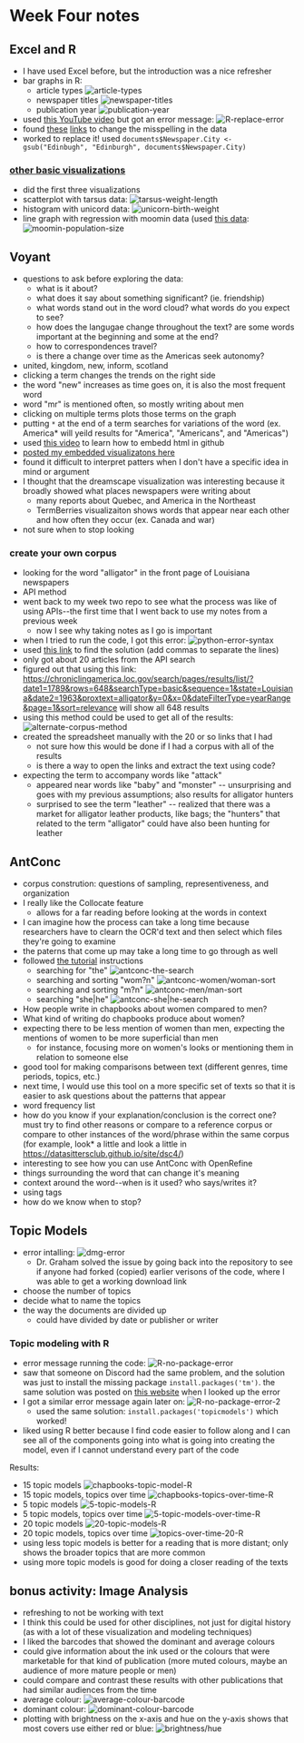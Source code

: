 # Week Four notes
## Excel and R
- I have used Excel before, but the introduction was a nice refresher
- bar graphs in R: 
  - article types ![article-types](article-types.png)
  - newspaper titles ![newspaper-titles](newspaper-titles.png)
  - publication year ![publication-year](publication-year.png)
- used [this YouTube video](https://www.youtube.com/watch?v=Cmd8cJCk2lA) but got an error message:
![R-replace-error](R-replace-error.png)
- found [these](https://www.dummies.com/programming/r/how-to-substitute-text-in-r/) [links](https://stackoverflow.com/questions/21187603/replace-characters-from-a-column-of-a-data-frame-r) to change the misspelling in the data
- worked to replace it! used `documents$Newspaper.City <- gsub("Edinbugh", "Edinburgh", documents$Newspaper.City)`
### [other basic visualizations](https://rstudio-pubs-static.s3.amazonaws.com/7953_4e3efd5b9415444ca065b1167862c349.html)
- did the first three visualizations
- scatterplot with tarsus data: ![tarsus-weight-length](tarsus-weight-length.png)
- histogram with unicord data: ![unicorn-birth-weight](unicorn-birth-weight.png)
- line graph with regression with moomin data (used [this data](https://ourworldindata.org/world-population-growth#all-charts-preview): ![moomin-population-size](moomin-population-size.png)

## Voyant
- questions to ask before exploring the data:
  - what is it about?
  - what does it say about something significant? (ie. friendship)
  - what words stand out in the word cloud? what words do you expect to see?
  - how does the langugae change throughout the text? are some words important at the beginning and some at the end?
  - how to correspondences travel? 
  - is there a change over time as the Americas seek autonomy?
- united, kingdom, new, inform, scotland
- clicking a term changes the trends on the right side
- the word "new" increases as time goes on, it is also the most frequent word
- word "mr" is mentioned often, so mostly writing about men
- clicking on multiple terms plots those terms on the graph
- putting `*` at the end of a term searches for variations of the word (ex. America* will yeild results for "America", "Americans", and "Americas")
- used [this video](https://www.youtube.com/watch?v=enjhlnqaXOE) to learn how to embedd html in github
- [posted my embedded visualizatons here](https://paula-rodrigo.github.io/week-four/)
- found it difficult to interpret patters when I don't have a specific idea in mind or argument
- I thought that the dreamscape visualization was interesting because it broadly showed what places newspapers were writing about
  - many reports about Quebec, and America in the Northeast
  - TermBerries visualizaiton shows words that appear near each other and how often they occur (ex. Canada and war)
 - not sure when to stop looking
 ### create your own corpus
- looking for the word "alligator" in the front page of Louisiana newspapers
- API method
- went back to my week two repo to see what the process was like of using APIs--the first time that I went back to use my notes from a previous week
  - now I see why taking notes as I go is important
- when I tried to run the code, I got this error: ![python-error-syntax](python-error-syntax.png)
- used [this link](https://realpython.com/invalid-syntax-python/) to find the solution (add commas to separate the lines)
- only got about 20 articles from the API search
- figured out that using this link: https://chroniclingamerica.loc.gov/search/pages/results/list/?date1=1789&rows=648&searchType=basic&sequence=1&state=Louisiana&date2=1963&proxtext=alligator&y=0&x=0&dateFilterType=yearRange&page=1&sort=relevance will show all 648 results
- using this method could be used to get all of the results: ![alternate-corpus-method](alternate-corpus-method.png)
- created the spreadsheet manually with the 20 or so links that I had
  - not sure how this would be done if I had a corpus with all of the results
  - is there a way to open the links and extract the text using code?
- expecting the term to accompany words like "attack" 
  - appeared near words like "baby" and "monster" -- unsurprising and goes with my previous assumptions; also results for alligator hunters
  - surprised to see the term "leather" -- realized that there was a market for alligator leather products, like bags; the "hunters" that related to the term "alligator" could have also been hunting for leather

## AntConc
- corpus constrution: questions of sampling, representiveness, and organization
- I really like the Collocate feature
  - allows for a far reading before looking at the words in context
- I can imagine how the process can take a long time because researchers have to clearn the OCR'd text and then select which files they're going to examine 
- the paterns that come up may take a long time to go through as well
- followed [the tutorial](https://programminghistorian.org/en/lessons/corpus-analysis-with-antconc) instructions
  - searching for "the" ![antconc-the-search](antconc-the-search.png)
  - searching and sorting "wom?n" ![antconc-women/woman-sort](antconc-women/woman-sort.png)
  - searching and sorting "m?n" ![antconc-men/man-sort](antconc-men/man-sort.png)
  - searching "she|he" ![antconc-she|he-search](antconc-she|he-search.png)
- How people write in chapbooks about women compared to men? 
- What kind of writing do chapbooks produce about women?
- expecting there to be less mention of women than men, expecting the mentions of women to be more superficial than men 
  - for instance, focusing more on women's looks or mentioning them in relation to someone else
- good tool for making comparisons between text (different genres, time periods, topics, etc.)
- next time, I would use this tool on a more specific set of texts so that it is easier to ask questions about the patterns that appear
- word frequency list
- how do you know if your explanation/conclusion is the correct one? must try to find other reasons or compare to a reference corpus or compare to other instances of the word/phrase within the same corpus (for example, look* a little and look a little in https://datasittersclub.github.io/site/dsc4/)
- interesting to see how you can use AntConc with OpenRefine
- things surrounding the word that can change it's meaning
- context around the word--when is it used? who says/writes it?
- using tags
- how do we know when to stop?

## Topic Models
- error intalling: ![dmg-error](dmg-error.png)
  - Dr. Graham solved the issue by going back into the repository to see if anyone had forked (copied) earlier verisons of the code, where I was able to get a working download link
- choose the number of topics
- decide what to name the topics
- the way the documents are divided up
  - could have divided by date or publisher or writer
### Topic modeling with R
- error message running the code: ![R-no-package-error](R-no-package-error.png)
- saw that someone on Discord had the same problem, and the solution was just to install the missing package `install.packages('tm')`. the same solution was posted on [this website](https://github.com/kbroman/RqtlWorkshop/issues/1
) when I looked up the error
- I got a similar error message again later on: ![R-no-package-error-2](R-no-package-error-2.png)
  - used the same solution: `install.packages('topicmodels')` which worked!
- liked using R better because I find code easier to follow along and I can see all of the components going into what is going into creating the model, even if I cannot understand every part of the code

Results:
- 15 topic models ![chapbooks-topic-model-R](chapbooks-topic-model-R.png)
- 15 topic models, topics over time ![chapbooks-topics-over-time-R](chapbooks-topics-over-time-R.png)
- 5 topic models ![5-topic-models-R](5-topic-models-R.png)
- 5 topic models, topics over time ![5-topic-models-over-time-R](5-topic-models-over-time-R.png)
- 20 topic models ![20-topic-models-R](20-topic-models-R.png)
- 20 topic models, topics over time ![topics-over-time-20-R](topics-over-time-20-R.png)
- using less topic models is better for a reading that is more distant; only shows the broader topics that are more common
- using more topic models is good for doing a closer reading of the texts

## bonus activity: Image Analysis
- refreshing to not be working with text
- I think this could be used for other disciplines, not just for digital history (as with a lot of these visualization and modeling techniques)
- I liked the barcodes that showed the dominant and average colours
- could give information about the ink used or the colours that were marketable for that kind of publication (more muted colours, maybe an audience of more mature people or men)
- could compare and contrast these results with other publications that had similar audiences from the time 
- average colour: ![average-colour-barcode](average-colour-barcode.png)
- dominant colour: ![dominant-colour-barcode](dominant-colour-barcode.png)
- plotting with brightness on the x-axis and hue on the y-axis shows that most covers use either red or blue: ![brightness/hue](brightness/hue.png)
